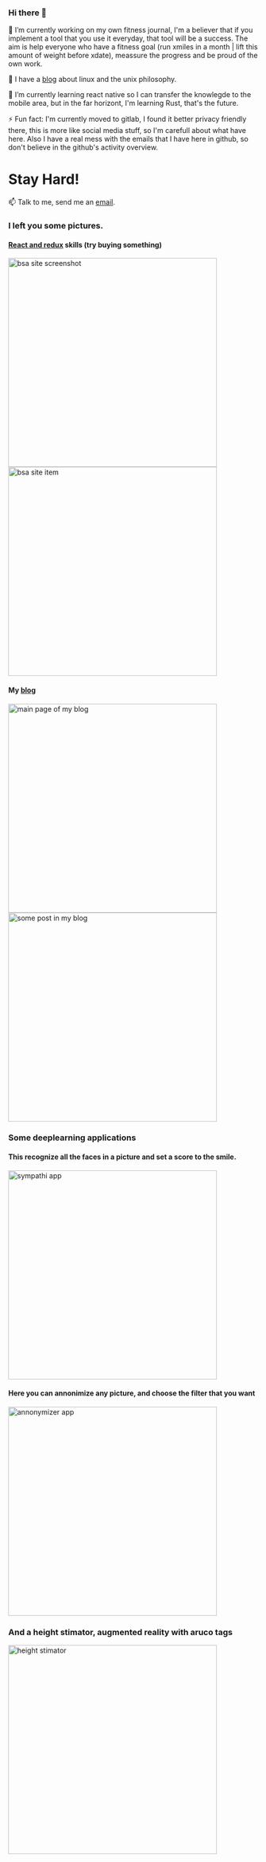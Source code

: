 ### Hi there 👋

🔭 I’m currently working on my own fitness journal, I'm a believer that if you implement a tool that you use it everyday, that tool will be a success. The aim is help everyone who have a fitness goal (run xmiles in a month | lift this amount of weight before xdate), meassure the progress and be proud of the own work.



💬 I have a [blog](https://life.debloat.us) about linux and the unix philosophy.

🌱 I’m currently learning react native so I can transfer the knowlegde to the mobile area, but in the far horizont, I'm learning Rust, that's the future.

⚡ Fun fact: I'm currently moved to gitlab, I found it better privacy friendly there, this is more like social media stuff, so I'm carefull about what have here. Also I have a real mess with the emails that I have here in github, so don't believe in the github's activity overview.

# Stay Hard!

📫 Talk to me, send me an [email](mailto:miguel@debloat.us).

### I left you some pictures.

#### [React and redux](https://bsa.debloat.us) skills (try buying something)
<img src="https://media-exp1.licdn.com/dms/image/C4D2DAQEo0ZiCcrb-Jg/profile-treasury-image-shrink_800_800/0/1639169953680?e=1646931600&v=beta&t=RyMN3R79S9W1YeRVxZjYD3wcb8-3xyOLYf0g4ONmVfs" alt="bsa site screenshot" width="420px;"/>  <img src="https://miguel.debloat.us/static/images/fullstack/item.png" alt="bsa site item" width="420px;"/>  

#### My [blog](https://life.debloat.us)
<img src="https://miguel.debloat.us/static/images/fullstack/heroblog.png" alt="main page of my blog" width="420px;"/>  <img src="https://miguel.debloat.us/static/images/fullstack/postsblog.png" alt="some post in my blog" width="420px;"/>

### Some deeplearning applications
#### This recognize all the faces in a picture and set a score to the smile.
<img src="https://miguel.debloat.us/static/images/deeplearning/gifs.gif" alt="sympathi app" width="420px;"/>

#### Here you can annonimize any picture, and choose the filter that you want
<img src="https://miguel.debloat.us/static/images/deeplearning/gifa.gif" alt="annonymizer app" width="420px;"/>

### And a height stimator, augmented reality with aruco tags
<img src="https://miguel.debloat.us/static/images/deeplearning/gifh.gif" alt="height stimator" width="420px;"/>


<!--
**miguebarbell/miguebarbell** is a ✨ _special_ ✨ repository because its `README.md` (this file) appears on your GitHub profile.

Here are some ideas to get you started:

- 🔭 I’m currently working on ...
- 🌱 I’m currently learning ...
- 👯 I’m looking to collaborate on ...
- 🤔 I’m looking for help with ...
- 💬 Ask me about ...
- 📫 How to reach me: ...
- 😄 Pronouns: ...
- ⚡ Fun fact: ...
-->
